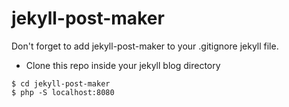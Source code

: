 # jekyll-post-maker
Don't forget to add jekyll-post-maker to your .gitignore jekyll file.
- Clone this repo inside your jekyll blog directory
```
$ cd jekyll-post-maker
$ php -S localhost:8080 

```